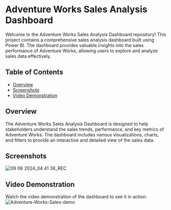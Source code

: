 Adventure Works Sales Analysis Dashboard
========================================

Welcome to the Adventure Works Sales Analysis Dashboard repository! This project contains a comprehensive sales analysis dashboard built using Power BI. The dashboard provides valuable insights into the sales performance of Adventure Works, allowing users to explore and analyze sales data effectively.

Table of Contents
-----------------

-   [Overview](#overview)
-   [Screenshots](#screenshots)
-   [Video Demonstration](#video-demonstration)

Overview
--------

The Adventure Works Sales Analysis Dashboard is designed to help stakeholders understand the sales trends, performance, and key metrics of Adventure Works. The dashboard includes various visualizations, charts, and filters to provide an interactive and detailed view of the sales data.

Screenshots
-----------
![09 06 2024_04 41 38_REC](https://github.com/Mennatullah-Fahmi/Adventure-Works-Sales/assets/103862080/964a72ff-6f94-44dc-aaa3-f5b8f7683fd1)


Video Demonstration
-------------------

Watch the video demonstration of the dashboard to see it in action:
![Adventure-Works-Sales-demo](https://github.com/Mennatullah-Fahmi/Adventure-Works-Sales/assets/103862080/d8fb61b2-32c2-4587-9721-5650a0bbfc68)


